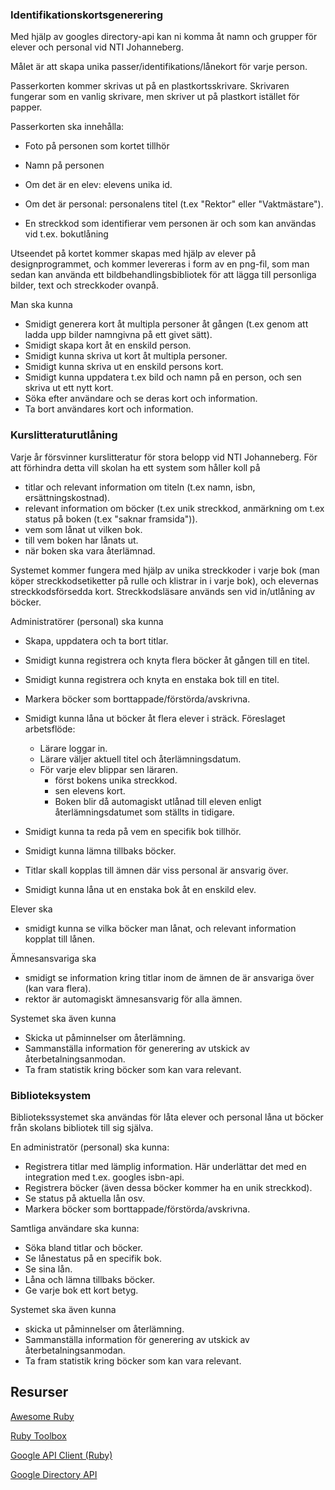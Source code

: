 

### Identifikationskortsgenerering

Med hjälp av googles directory-api kan ni komma åt namn och grupper för elever och personal vid NTI Johanneberg.

Målet är att skapa unika passer/identifikations/lånekort för varje person.

Passerkorten kommer skrivas ut på en plastkortsskrivare. Skrivaren fungerar som en vanlig skrivare, men skriver ut på plastkort istället för papper.

Passerkorten ska innehålla:

* Foto på personen som kortet tillhör

* Namn på personen

* Om det är en elev: elevens unika id.

* Om det är personal: personalens titel (t.ex "Rektor" eller "Vaktmästare").

* En streckkod som identifierar vem personen är och som kan användas vid t.ex. bokutlåning

Utseendet på kortet kommer skapas med hjälp av elever på designprogrammet, och kommer levereras i form av en png-fil, som man sedan kan använda ett bildbehandlingsbibliotek för att lägga till personliga bilder, text och streckkoder ovanpå.

Man ska kunna

* Smidigt generera kort åt multipla personer åt gången (t.ex genom att ladda upp bilder namngivna på ett givet sätt).
* Smidigt skapa kort åt en enskild person.
* Smidigt kunna skriva ut kort åt multipla personer.
* Smidigt kunna skriva ut en enskild persons kort.
* Smidigt kunna uppdatera t.ex bild och namn på en person, och sen skriva ut ett nytt kort.
* Söka efter användare och se deras kort och information.
* Ta bort användares kort och information.

### Kurslitteraturutlåning

Varje år försvinner kurslitteratur för stora belopp vid NTI Johanneberg. För att förhindra detta vill skolan ha ett system som håller koll på

* titlar och relevant information om titeln (t.ex namn, isbn, ersättningskostnad).
* relevant information om böcker (t.ex unik streckkod, anmärkning om t.ex status på boken (t.ex "saknar framsida")).
* vem som lånat ut vilken bok.
* till vem boken har lånats ut.
* när boken ska vara återlämnad.

Systemet kommer fungera med hjälp av unika streckkoder i varje bok (man köper streckkodsetiketter på rulle och klistrar in i varje bok), och elevernas streckkodsförsedda kort. Streckkodsläsare används sen vid in/utlåning av böcker.

Administratörer (personal) ska kunna

* Skapa, uppdatera och ta bort titlar.
* Smidigt kunna registrera och knyta flera böcker åt gången till en titel.
* Smidigt kunna registrera och knyta en enstaka bok till en titel.
* Markera böcker som borttappade/förstörda/avskrivna.
* Smidigt kunna låna ut böcker åt flera elever i sträck. Föreslaget arbetsflöde:
  * Lärare loggar in.
  * Lärare väljer aktuell titel och återlämningsdatum.
  * För varje elev blippar sen läraren.
    * först bokens unika streckkod. 
    * sen elevens kort. 
    * Boken blir då automagiskt utlånad till eleven enligt återlämningsdatumet som ställts in tidigare.
* Smidigt kunna ta reda på vem en specifik bok tillhör.
* Smidigt kunna lämna tillbaks böcker.
* Titlar skall kopplas till ämnen där viss personal är ansvarig över.

* Smidigt kunna låna ut en enstaka bok åt en enskild elev.

Elever ska

* smidigt kunna se vilka böcker man lånat, och relevant information kopplat till lånen.

Ämnesansvariga ska

* smidigt se information kring titlar inom de ämnen de är ansvariga över (kan vara flera).
* rektor är automagiskt ämnesansvarig för alla ämnen.

Systemet ska även kunna

- Skicka ut påminnelser om återlämning.
- Sammanställa information för generering av utskick av återbetalningsanmodan.
- Ta fram statistik kring böcker som kan vara relevant.

### Biblioteksystem

Bibliotekssystemet ska användas för låta elever och personal låna ut böcker från skolans bibliotek till sig själva.

En administratör (personal) ska kunna:

* Registrera titlar med lämplig information. Här underlättar det med en integration med t.ex. googles isbn-api.
* Registrera böcker (även dessa böcker kommer ha en unik streckkod).
* Se status på aktuella lån osv.
* Markera böcker som borttappade/förstörda/avskrivna.

Samtliga användare ska kunna:

* Söka bland titlar och böcker.
* Se lånestatus på en specifik bok.
* Se sina lån.
* Låna och lämna tillbaks böcker.
* Ge varje bok ett kort betyg.

Systemet ska även kunna

- skicka ut påminnelser om återlämning.
- Sammanställa information för generering av utskick av återbetalningsanmodan.
- Ta fram statistik kring böcker som kan vara relevant.

## Resurser

[Awesome Ruby](https://github.com/markets/awesome-ruby)

[Ruby Toolbox](https://www.ruby-toolbox.com/)

[Google API Client (Ruby)](https://developers.google.com/api-client-library/ruby/)

[Google Directory API](https://developers.google.com/admin-sdk/directory/)

